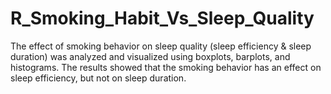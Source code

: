 # R_Smoking_Habit_Vs_Sleep_Quality
The effect of smoking behavior on sleep quality (sleep efficiency &amp; sleep duration) was analyzed and visualized using boxplots, barplots, and histograms. The results showed that the smoking behavior has an effect on sleep efficiency, but not on sleep duration.
